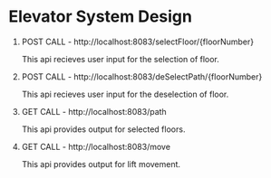 # Elevator System Design

1. POST CALL - http://localhost:8083/selectFloor/{floorNumber}

    This api recieves user input for the selection of floor.
    
2. POST CALL - http://localhost:8083/deSelectPath/{floorNumber}

    This api recieves user input for the deselection of floor.

3. GET CALL - http://localhost:8083/path

    This api provides output for selected floors.

4. GET CALL - http://localhost:8083/move
  
    This api provides output for lift movement.

    


